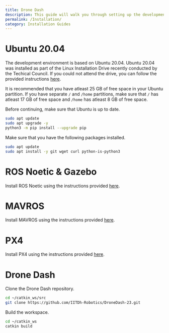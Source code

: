 ```yaml
---
title: Drone Dash
description: This guide will walk you through setting up the development environment for Drone Dash.
permalink: /Installation/
category: Installation Guides
---
```


# Ubuntu 20.04
The development environment is based on Ubuntu 20.04. Ubuntu 20.04 was installed as part of the Linux Installation Drive recently conducted by the Techical Council. If you could not attend the drive, you can follow the provided instructions [here](https://docs.google.com/presentation/d/1V-vmox13ZVTD80zHWISHAr5jIA98rXx4nFpERsKTPJI/edit?usp=sharing).

It is recommended that you have atleast 25 GB of free space in your Ubuntu partition. If you have separate `/` and `/home` partitions, make sure that `/` has atleast 17 GB of free space and `/home` has atleast 8 GB of free space.

Before continuing, make sure that Ubuntu is up to date.
```bash
sudo apt update
sudo apt upgrade -y
python3 -m pip install --upgrade pip
```

Make sure that you have the following packages installed.
```bash
sudo apt update
sudo apt install -y git wget curl python-is-python3
```

# ROS Noetic & Gazebo
Install ROS Noetic using the instructions provided [here](./ROS.md).

# MAVROS
Install MAVROS using the instructions provided [here](./MAVROS.md).

# PX4
Install PX4 using the instructions provided [here](./PX4.md).

# Drone Dash
Clone the Drone Dash repository.
```bash
cd ~/catkin_ws/src
git clone https://github.com/IITDh-Robotics/DroneDash-23.git
```

Build the workspace.
```bash
cd ~/catkin_ws
catkin build
```
